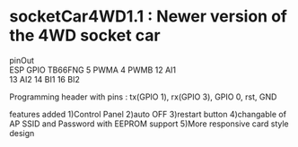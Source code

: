 # socketCar4WD1.1 : Newer version of the 4WD socket car
pinOut  
ESP GPIO     TB66FNG
  5             PWMA
  4             PWMB
  12            AI1            
  13            AI2
  14            BI1
  16            BI2
  
Programming header with pins :  tx(GPIO 1), rx(GPIO 3), GPIO 0, rst, GND

features added
1)Control Panel 
2)auto OFF
3)restart button
4)changable of AP SSID and Password with EEPROM support
5)More responsive card style design
